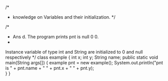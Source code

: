 /*
 * knowledge on Variables and their initialization.
 */

/*
 * Ans d. The program prints pnt is null 0 0.
 * 
Instance variable of type int and String are initialized to 0 and null respectively
*/
class example {
	   int x;
	   int y;
	   String name;
	   public static void main(String args[]) {
	      example pnt = new example();
	      System.out.println("pnt is " + pnt.name + 
	         " " + pnt.x + " " + pnt.y);		
	   }
	}

